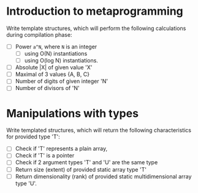 
# Introduction to metaprogramming
Write template structures, which will perform the following calculations during compilation phase:
- [ ] Power `a^N`, where `N` is an integer
	- [ ] using O(N) instantiations
	- [ ] using O(log N) instantiations. 
- [ ] Absolute |X| of given value 'X'
- [ ] Maximal of 3 values {A, B, C}
- [ ] Number of digits of given integer 'N'
- [ ] Number of divisors of 'N'
# Manipulations with types  
Write templated structures, which will return the following characteristics  
for provided type 'T':  
- [ ] Check if 'T' represents a plain array,  
- [ ] Check if 'T' is a pointer
- [ ] Check if 2 argument types 'T' and 'U' are the same type
- [ ] Return size (extent) of provided static array type 'T'
- [ ] Return dimensionality (rank) of provided static multidimensional array type 'U'.